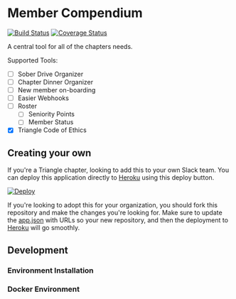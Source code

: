 # Member Compendium
[![Build Status](https://travis-ci.org/trianglefraternitymtu/member-compendium.svg?branch=master)](https://travis-ci.org/trianglefraternitymtu/member-compendium) [![Coverage Status](https://coveralls.io/repos/github/trianglefraternitymtu/member-compendium/badge.svg?branch=master)](https://coveralls.io/github/trianglefraternitymtu/member-compendium?branch=master)

A central tool for all of the chapters needs.

Supported Tools:
- [ ] Sober Drive Organizer
- [ ] Chapter Dinner Organizer
- [ ] New member on-boarding
- [ ] Easier Webhooks
- [ ] Roster
  - [ ] Seniority Points
  - [ ] Member Status
- [x] Triangle Code of Ethics

## Creating your own

If you're a Triangle chapter, looking to add this to your own Slack team. You can deploy this application directly to [Heroku](https://www.heroku.com/) using this deploy button.

[![Deploy](https://www.herokucdn.com/deploy/button.svg)](https://heroku.com/deploy)

If you're looking to adopt this for your organization, you should fork this repository and make the changes you're looking for. Make sure to update the [app.json](app.json) with URLs so your new repository, and then the deployment to [Heroku](https://www.heroku.com/) will go smoothly.

## Development

### Environment Installation

### Docker Environment
